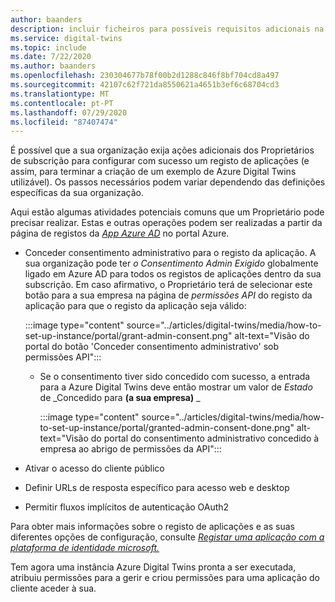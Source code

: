 ```yaml
---
author: baanders
description: incluir ficheiros para possíveis requisitos adicionais na configuração dos Gémeos Digitais Azure
ms.service: digital-twins
ms.topic: include
ms.date: 7/22/2020
ms.author: baanders
ms.openlocfilehash: 230304677b78f00b2d1288c846f8bf704cd8a497
ms.sourcegitcommit: 42107c62f721da8550621a4651b3ef6c68704cd3
ms.translationtype: MT
ms.contentlocale: pt-PT
ms.lasthandoff: 07/29/2020
ms.locfileid: "87407474"
---
```

É possível que a sua organização exija ações adicionais dos Proprietários de subscrição para configurar com sucesso um registo de aplicações (e assim, para terminar a criação de um exemplo de Azure Digital Twins utilizável). Os passos necessários podem variar dependendo das definições específicas da sua organização.

Aqui estão algumas atividades potenciais comuns que um Proprietário pode precisar realizar. Estas e outras operações podem ser realizadas a partir da página de registos da [*App Azure AD*](https://portal.azure.com/#blade/Microsoft_AAD_IAM/ActiveDirectoryMenuBlade/RegisteredApps) no portal Azure.
* Conceder consentimento administrativo para o registo da aplicação. A sua organização pode ter *o Consentimento Admin Exigido* globalmente ligado em Azure AD para todos os registos de aplicações dentro da sua subscrição. Em caso afirmativo, o Proprietário terá de selecionar este botão para a sua empresa na página de *permissões API* do registo da aplicação para que o registo da aplicação seja válido:

    :::image type="content" source="../articles/digital-twins/media/how-to-set-up-instance/portal/grant-admin-consent.png" alt-text="Visão do portal do botão 'Conceder consentimento administrativo' sob permissões API":::
  - Se o consentimento tiver sido concedido com sucesso, a entrada para a Azure Digital Twins deve então mostrar um valor de *Estado* de _Concedido para **(a sua empresa)** _
   
    :::image type="content" source="../articles/digital-twins/media/how-to-set-up-instance/portal/granted-admin-consent-done.png" alt-text="Visão do portal do consentimento administrativo concedido à empresa ao abrigo de permissões da API":::
* Ativar o acesso do cliente público
* Definir URLs de resposta específico para acesso web e desktop
* Permitir fluxos implícitos de autenticação OAuth2

Para obter mais informações sobre o registo de aplicações e as suas diferentes opções de configuração, consulte [*Registar uma aplicação com a plataforma de identidade microsoft.*](https://docs.microsoft.com/graph/auth-register-app-v2)

Tem agora uma instância Azure Digital Twins pronta a ser executada, atribuiu permissões para a gerir e criou permissões para uma aplicação do cliente aceder à sua.
